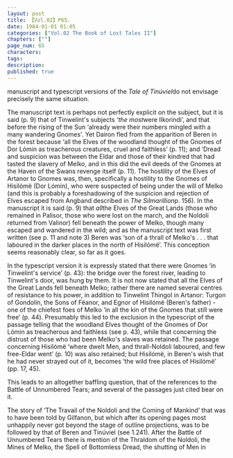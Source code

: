 ```yaml
---
layout: post
title: 【Vol.02】P65.
date: 1984-01-01 01:05
categories: ["Vol.02 The Book of Lost Tales II"]
chapters: [""]
page_num: 65
characters: 
tags: 
description: 
published: true
---
```


<p style="text-indent: 0;">
manuscript and typescript versions of the <I>Tale of Tinúviel</I>do not envisage precisely the same situation.
</p>

The manuscript text is perhaps not perfectly explicit on the subject, but it is said (p. 9) that of Tinwelint's subjects <I>‘the most</I>were Ilkorindi’, and that before the rising of the Sun ‘already were their numbers mingled with a many wandering Gnomes'. Yet Dairon fled from the apparition of Beren in the forest because ‘all the Elves of the woodland thought of the Gnomes of Dor Lómin as treacherous creatures, cruel and faithless’ (p. 11); and ‘Dread and suspicion was between the Eldar and those of their kindred that had tasted the slavery of Melko, and in this did the evil deeds of the Gnomes at the Haven of the Swans revenge itself (p. 11). The hostility of the Elves of Artanor to Gnomes was, then, specifically a hostility to the Gnomes of Hisilómë (Dor Lómin), who were suspected of being under the will of Melko (and this is probably a foreshadowing of the suspicion and rejection of Elves escaped from Angband described in <I>The Silmarillion</I>p. 156). In the manuscript it is said (p. 9) that <I>all</I>the Elves of the Great Lands (those who remained in Palisor, those who were lost on the march, and the Noldoli returned from Valinor) fell beneath the power of Melko, though many escaped and wandered in the wild; and as the manuscript text was first written (see p. 11 and note 3) Beren was ‘son of a thrall of Melko's . . . that laboured in the darker places in the north of Hisilómë’. This conception seems reasonably clear, so far as it goes.

In the typescript version it is expressly stated that there were Gnomes ‘in Tinwelint's service’ (p. 43): the bridge over the forest river, leading to Tinwelint's door, was hung by them. It is not now stated that all the Elves of the Great Lands fell beneath Melko; rather there are named several centres of resistance to his power, in addition to Tinwelint Thingol in Artanor: Turgon of Gondolin, the Sons of Fëanor, and Egnor of Hisilómë (Beren's father) - one of the chiefest foes of Melko ‘in all the kin of the Gnomes that still were free’ (p. 44). Presumably this led to the exclusion in the typescript of the passage telling that the woodland Elves thought of the Gnomes of Dor Lómin as treacherous and faithless (see p. 43), while that concerning the distrust of those who had been Melko's slaves was retained. The passage concerning Hisilómë ‘where dwelt Men, and thrall-Noldoli laboured, and few free-Eldar went’ (p. 10) was also retained; but Hisilómë, in Beren's wish that he had never strayed out of it, becomes ‘the wild free places of Hisilómë’ (pp. 17, 45).

This leads to an altogether baffling question, that of the references to the Battle of Unnumbered Tears; and several of the passages just cited bear on it.

The story of ‘The Travail of the Noldoli and the Coming of Mankind’ that was to have been told by Gilfanon, but which after its opening pages most unhappily never got beyond the stage of outline projections, was to be followed by that of Beren and Tinúviel (see 1.241). After the Battle of Unnumbered Tears there is mention of the Thraldom of the Noldoli, the Mines of Melko, the Spell of Bottomless Dread, the shutting of Men in

